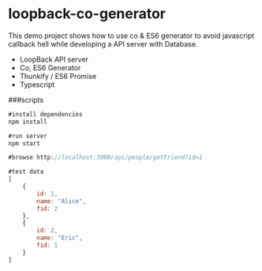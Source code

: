 # loopback-co-generator

This demo project shows how to use co & ES6 generator to avoid javascript callback hell while developing a API server with Database.
<ul>
<li>LoopBack API server</li>
<li>Co, ES6 Generator</li>
<li>Thunkify / ES6 Promise</li>
<li>Typescript</li>
</ul>

###scripts
```javascript
#install dependencies
npm install

#run server
npm start

#browse http://localhost:3000/api/people/getFriend?id=1

#test data
[
    {
        id: 1,
        name: "Alice",
        fid: 2
    },
    {
        id: 2,
        name: "Eric",
        fid: 1
    }
]
```
